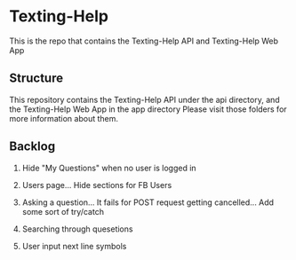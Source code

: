 # Texting-Help

This is the repo that contains the Texting-Help API and Texting-Help Web App

## Structure

This repository contains the Texting-Help API under the api directory, and the Texting-Help Web App in the app directory
Please visit those folders for more information about them.

## Backlog

1) Hide "My Questions" when no user is logged in

2) Users page... Hide sections for FB Users

3) Asking a question... It fails for POST request getting cancelled... Add some sort of try/catch

4) Searching through quesetions

5) User input next line symbols